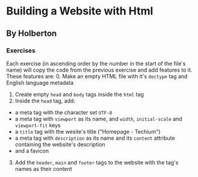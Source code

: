 # Building a Website with Html
## By Holberton
### Exercises
Each exercise (in ascending order by the number in the start of the file's name) will copy the code from the previous exercise and add features to it. These features are:
0. Make an empty HTML file with it's ```doctype``` tag and English language metadata
1. Create empty ```head``` and ```body``` tags inside the ```html``` tag
2. Inside the ```head``` tag, add:
- a meta tag with the character set ```UTF-8```
- a meta tag with ```viewport``` as its name, and ```width```, ```initial-scale``` and ```viewport-fit``` keys
- a ```title``` tag with the wesite's title ("Homepage - Techium")
- a meta tag with ```description``` as its name and its ```content``` attribute containing the website's description
- and a favicon
3. Add the ```header```, ```main``` and ```footer``` tags to the website with the tag's names as their content

